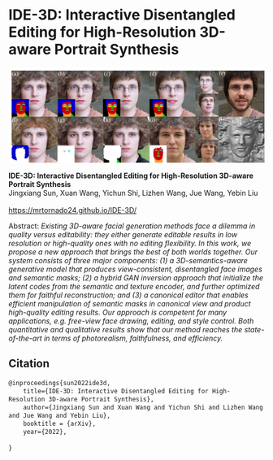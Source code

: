 # IDE-3D: Interactive Disentangled Editing for High-Resolution 3D-aware Portrait Synthesis</sub>

![Teaser image](teaser.jpg)

**IDE-3D: Interactive Disentangled Editing for High-Resolution 3D-aware Portrait Synthesis**<br>
Jingxiang Sun, Xuan Wang, Yichun Shi, Lizhen Wang, Jue Wang, Yebin Liu<br>
<br>
https://mrtornado24.github.io/IDE-3D/<br>

Abstract: *Existing 3D-aware facial generation methods face a dilemma in quality versus editability: they either generate editable results in low resolution or high-quality ones with no editing flexibility. In this work, we propose a new approach that brings the best of both worlds together. Our system consists of three major components: (1) a 3D-semantics-aware generative model that produces view-consistent, disentangled face images and semantic masks; (2) a hybrid GAN inversion approach that initialize the latent codes from the semantic and texture encoder, and further optimized them for faithful reconstruction; and (3) a canonical editor that enables efficient manipulation of semantic masks in canonical view and product high-quality editing results. Our approach is competent for many applications, e.g. free-view face drawing, editing, and style control. Both quantitative and qualitative results show that our method reaches the state-of-the-art in terms of photorealism, faithfulness, and efficiency.*

## Citation

```
@inproceedings{sun2022ide3d,
    title={IDE-3D: Interactive Disentangled Editing for High-Resolution 3D-aware Portrait Synthesis},
    author={Jingxiang Sun and Xuan Wang and Yichun Shi and Lizhen Wang and Jue Wang and Yebin Liu},
    booktitle = {arXiv},
    year={2022},
   
}
```

